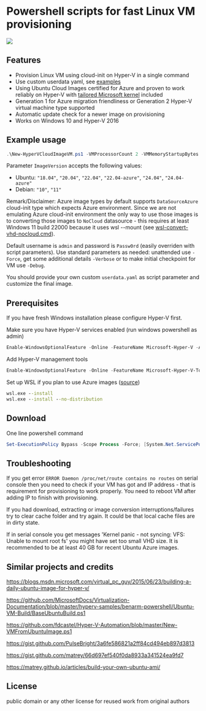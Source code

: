 # Powershell scripts for fast Linux VM provisioning
![](intro.gif)

## Features
- Provision Linux VM using cloud-init on Hyper-V in a single command
- Use custom userdata yaml, see [examples](https://cloudinit.readthedocs.io/en/latest/topics/examples.html)
- Using Ubuntu Cloud Images certified for Azure and proven to work reliably on Hyper-V with [tailored Microsoft kernel](https://www.neowin.net/news/canonical--microsoft-make-azure-tailored-linux-kernel/) included
- Generation 1 for Azure migration friendliness or Generation 2 Hyper-V virtual machine type supported
- Automatic update check for a newer image on provisioning
- Works on Windows 10 and Hyper-V 2016

## Example usage
```powershell
.\New-HyperVCloudImageVM.ps1 -VMProcessorCount 2 -VMMemoryStartupBytes 2GB -VHDSizeBytes 60GB -VMName "ubuntu-1" -ImageVersion "24.04" -VMGeneration 2 -ShowSerialConsoleWindow -KeyboardLayout en -ShowVmConnectWindow
```

Parameter `ImageVersion` accepts the following values:
 - Ubuntu: `"18.04"`, `"20.04"`, `"22.04"`, `"22.04-azure"`, `"24.04"`, `"24.04-azure"`
 - Debian: `"10"`, `"11"`

Remark/Disclaimer: Azure image types by default supports `DataSourceAzure` cloud-init type which expects Azure environment. Since we are not emulating Azure cloud-init environment the only way to use those images is to converting those images to `NoCloud` datasource - this requires at least Windows 11 build 22000 because it uses wsl --mount (see [wsl-convert-vhd-nocloud.cmd](wsl-convert-vhd-nocloud.cmd)).

Default username is `admin` and password is `Passw0rd` (easily overriden with script parameters). Use standard parameters
as needed: unattended use `-Force`, get some additional details `-Verbose` or to make initial checkpoint for VM use `-Debug`.

You should provide your own custom `userdata.yaml` as script parameter and customize the final image.

## Prerequisites
If you have fresh Windows installation please configure Hyper-V first.

Make sure you have Hyper-V services enabled (run windows powershell as admin)
```powershell
Enable-WindowsOptionalFeature -Online -FeatureName Microsoft-Hyper-V -All
```
Add Hyper-V management tools
```powershell
Enable-WindowsOptionalFeature -Online -FeatureName Microsoft-Hyper-V-Tools-All -All
```
Set up WSL if you plan to use Azure images ([source](https://learn.microsoft.com/en-us/windows/wsl/install#install-wsl-command))

```bat
wsl.exe --install
wsl.exe --install --no-distribution
```

## Download
One line powershell command
```powershell
Set-ExecutionPolicy Bypass -Scope Process -Force; [System.Net.ServicePointManager]::SecurityProtocol = [System.Net.ServicePointManager]::SecurityProtocol -bor 3072; $r='hyperv-vm-provisioning'; iwr -Uri 'https://github.com/schtritoff/hyperv-vm-provisioning/archive/master.zip' -UseBasicParsing -OutFile "$r.zip" ; Expand-Archive "$r.zip" -Force ; Remove-Item "$r.zip" -Force
```

## Troubleshooting
If you get error `ERROR Daemon /proc/net/route contains no routes` on serial
console then you need to check if your VM has got and IP address - that is
requirement for provisioning to work properly. You need to reboot VM after adding IP
to finish with provisioning.

If you had download, extracting or image conversion interruptions/failures try to clear cache folder and try again. It could be that local cache files are in dirty state.

If in serial console you get messages 'Kernel panic - not syncing: VFS: Unable to mount root fs' you might have set too small VHD size. It is recommended to be at least 40 GB for recent Ubuntu Azure images.

## Similar projects and credits
https://blogs.msdn.microsoft.com/virtual_pc_guy/2015/06/23/building-a-daily-ubuntu-image-for-hyper-v/

https://github.com/MicrosoftDocs/Virtualization-Documentation/blob/master/hyperv-samples/benarm-powershell/Ubuntu-VM-Build/BaseUbuntuBuild.ps1

https://github.com/fdcastel/Hyper-V-Automation/blob/master/New-VMFromUbuntuImage.ps1

https://gist.github.com/PulseBright/3a6fe586821a2ff84cd494eb897d3813

https://gist.github.com/matrey/66d697ef540f0da8933a341524ea9fd7

https://matrey.github.io/articles/build-your-own-ubuntu-ami/

## License
public domain  or any other license for reused work from original authors
